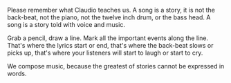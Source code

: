 Please remember what Claudio teaches us. A song is a story, it is not the
back-beat, not the piano, not the twelve inch drum, or the bass head. A
song is a story told with voice and music.

Grab a pencil, draw a line. Mark all the important events along the line.
That's where the lyrics start or end, that's where the back-beat slows or
picks up, that's where your listeners will start to laugh or start to cry.

We compose music, because the greatest of stories cannot be expressed in
words.